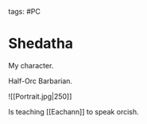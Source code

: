 tags: #PC 

# Shedatha
My character.

Half-Orc Barbarian.

![[Portrait.jpg|250]]

Is teaching [[Eachann]] to speak orcish.


